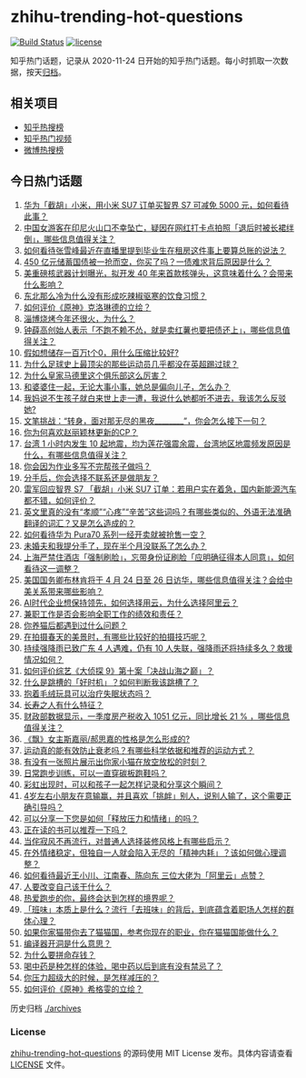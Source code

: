 # zhihu-trending-hot-questions

[![Build Status](https://github.com/justjavac/zhihu-trending-hot-questions/workflows/ci/badge.svg?branch=master)](https://github.com/justjavac/zhihu-trending-hot-questions/actions)
[![license](https://img.shields.io/github/license/justjavac/zhihu-trending-hot-questions)](https://github.com/justjavac/zhihu-trending-hot-questions/blob/master/LICENSE)

知乎热门话题，记录从 2020-11-24
日开始的知乎热门话题。每小时抓取一次数据，按天[归档](./archives)。

## 相关项目

- [知乎热搜榜](https://github.com/justjavac/zhihu-trending-top-search)
- [知乎热门视频](https://github.com/justjavac/zhihu-trending-hot-video)
- [微博热搜榜](https://github.com/justjavac/weibo-trending-hot-search)

## 今日热门话题

<!-- BEGIN -->
<!-- 最后更新时间 Tue Apr 23 2024 01:12:52 GMT+0800 (China Standard Time) -->

1. [华为「截胡」小米，用小米 SU7 订单买智界 S7 可减免 5000 元，如何看待此事？](https://www.zhihu.com/question/653742472)
1. [中国女游客在印尼火山口不幸坠亡，疑因在网红打卡点拍照「退后时被长裙绊倒」，哪些信息值得关注？](https://www.zhihu.com/question/653628398)
1. [如何看待张雪峰最近在直播里提到毕业生在租房这件事上要算总账的说法？](https://www.zhihu.com/question/653436775)
1. [450 亿元储蓄国债被一抢而空，你买了吗？一债难求背后原因是什么？](https://www.zhihu.com/question/653730027)
1. [美重磅核武器计划曝光，拟开发 40 年来首款核弹头，这意味着什么？会带来什么影响？](https://www.zhihu.com/question/653742144)
1. [东北那么冷为什么没有形成吃辣椒驱寒的饮食习惯？](https://www.zhihu.com/question/649670716)
1. [如何评价《原神》克洛琳德的立绘？](https://www.zhihu.com/question/653757076)
1. [淄博烧烤今年还很火，为什么？](https://www.zhihu.com/question/653296411)
1. [钟薛高创始人表示「不跑不赖不怂，就是卖红薯也要把债还上」，哪些信息值得关注？](https://www.zhihu.com/question/653730459)
1. [假如想储存一百万t个0，用什么压缩比较好?](https://www.zhihu.com/question/653305534)
1. [为什么足球史上最顶尖的那些运动员几乎都没在英超踢过球？](https://www.zhihu.com/question/653626932)
1. [为什么皇家马德里这个俱乐部这么厉害？](https://www.zhihu.com/question/653474716)
1. [和婆婆住一起，无论大事小事，她总是偏向儿子，怎么办？](https://www.zhihu.com/question/653617992)
1. [我妈说不生孩子就白来世上走一遭，我说什么她都听不进去，我该怎么反驳她?](https://www.zhihu.com/question/653543596)
1. [文笔挑战：“转身，面对那无尽的黑夜________”，你会怎么接下一句？](https://www.zhihu.com/question/653679574)
1. [你为何喜欢赵丽颖林更新的CP？](https://www.zhihu.com/question/652566569)
1. [台湾 1 小时内发生 10 起地震，均为莲花强震余震，台湾地区地震频发原因是什么，有哪些信息值得关注？](https://www.zhihu.com/question/653768554)
1. [你会因为作业多写不完帮孩子做吗？](https://www.zhihu.com/question/653520503)
1. [分手后，你会选择不联系还是做朋友？](https://www.zhihu.com/question/652415765)
1. [雷军回应智界 S7 「截胡」小米 SU7 订单：若用户实在着急，国内新能源汽车都不错，如何评价？](https://www.zhihu.com/question/653749824)
1. [英文里真的没有“孝顺”“心疼”“辛苦”这些词吗？有哪些类似的、外语无法准确翻译的词汇？又是怎么造成的？](https://www.zhihu.com/question/651337856)
1. [如何看待华为 Pura70 系列一经开卖就被抢售一空？](https://www.zhihu.com/question/653303416)
1. [未婚夫和我提分手了，现在半个月没联系了怎么办？](https://www.zhihu.com/question/653683750)
1. [上海严禁住酒店「强制刷脸」，忘带身份证刷脸「应明确征得本人同意」，如何看待这一调整？](https://www.zhihu.com/question/653740485)
1. [美国国务卿布林肯将于 4 月 24 日至 26 日访华，哪些信息值得关注？会给中美关系带来哪些影响？](https://www.zhihu.com/question/653743282)
1. [AI时代企业想保持领先，如何选择用云，为什么选择阿里云？](https://www.zhihu.com/question/653341724)
1. [兼职工作是否会影响全职工作的绩效和责任？](https://www.zhihu.com/question/653295866)
1. [你养猫后都遇到过什么问题？](https://www.zhihu.com/question/650017974)
1. [在拍摄春天的美景时，有哪些比较好的拍摄技巧呢？](https://www.zhihu.com/question/524860723)
1. [持续强降雨已致广东 4 人遇难，仍有 10 人失联，强降雨还将持续多久？救援情况如何？](https://www.zhihu.com/question/653760049)
1. [如何评价综艺《大侦探 9》第十案「决战山海之巅」？](https://www.zhihu.com/question/653252264)
1. [什么是跳槽的「好时机」？如何判断我该跳槽了？](https://www.zhihu.com/question/651409382)
1. [抱着毛绒玩具可以治疗失眠状态吗？](https://www.zhihu.com/question/653723232)
1. [长寿之人有什么特征？](https://www.zhihu.com/question/649312623)
1. [财政部数据显示，一季度房产税收入 1051 亿元，同比增长 21 % ，哪些信息值得关注？](https://www.zhihu.com/question/653749894)
1. [《飘》女主斯嘉丽/郝思嘉的性格是怎么形成的?](https://www.zhihu.com/question/498968289)
1. [运动真的能有效防止衰老吗？有哪些科学依据和推荐的运动方式？](https://www.zhihu.com/question/653227343)
1. [有没有一张照片展示出你家小猫在放空放松的时刻？](https://www.zhihu.com/question/652221579)
1. [日常跑步训练，可以一直穿碳板跑鞋吗？](https://www.zhihu.com/question/653103046)
1. [彩虹出现时，可以和孩子一起怎样记录和分享这个瞬间？](https://www.zhihu.com/question/650130578)
1. [4岁左右小朋友在意输赢，并且喜欢「挑衅」别人，说别人输了，这个需要正确引导吗？](https://www.zhihu.com/question/648535227)
1. [可以分享一下您是如何「释放压力和情绪」的吗？](https://www.zhihu.com/question/653585532)
1. [正在读的书可以推荐一下吗？](https://www.zhihu.com/question/653437808)
1. [当侘寂风不再流行，对普通人选择装修风格上有哪些启示？](https://www.zhihu.com/question/646518812)
1. [在外情绪稳定，但独自一人就会陷入无尽的「精神内耗」？该如何做心理调整？](https://www.zhihu.com/question/653429255)
1. [如何看待最近王小川、江南春、陈向东 三位大佬为「阿里云」点赞？](https://www.zhihu.com/question/653342484)
1. [人要改变自己该干什么？](https://www.zhihu.com/question/648649223)
1. [热爱跑步的你，最终会达到怎样的境界呢？](https://www.zhihu.com/question/653372313)
1. [「班味」本质上是什么？流行「去班味」的背后，到底蕴含着职场人怎样的群体心理？](https://www.zhihu.com/question/652236862)
1. [如果你家猫带你去了猫猫国，参考你现在的职业，你在猫猫国能做什么？](https://www.zhihu.com/question/650460659)
1. [编译器开洞是什么意思？](https://www.zhihu.com/question/653718431)
1. [为什么要拼命存钱？](https://www.zhihu.com/question/653433564)
1. [喝中药是种怎样的体验，喝中药以后到底有没有禁忌了？](https://www.zhihu.com/question/653671663)
1. [你压力超级大的时候，是怎样减压的？](https://www.zhihu.com/question/653678847)
1. [如何评价《原神》希格雯的立绘？](https://www.zhihu.com/question/653757697)

<!-- END -->

历史归档 [./archives](./archives)

### License

[zhihu-trending-hot-questions](https://github.com/justjavac/zhihu-trending-hot-questions)
的源码使用 MIT License 发布。具体内容请查看 [LICENSE](./LICENSE) 文件。
